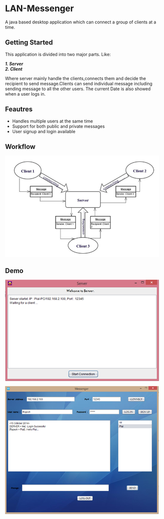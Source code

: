 # LAN-Messenger

A java based desktop application which can connect a group of clients at a time.

## Getting Started

This application is divided into two major parts. Like:<br>

***1. Server***<br>
***2. Client***<br>

Where server mainly handle the clients,connects them and decide the recipient to send message.Clients can send individual message including sending message to all the other users. The current Date is also showed when a user logs in.

## Feautres
- Handles multiple users at the same time
- Support for both public and private messages
- User signup and login available

## Workflow
![Main Design](https://raw.githubusercontent.com/PialKanti/LAN-Messenger/master/design.jpg)

## Demo

![Server](https://raw.githubusercontent.com/PialKanti/LAN-Messenger/master/demo1.png)

![Client](https://raw.githubusercontent.com/PialKanti/LAN-Messenger/master/demo2.png)
